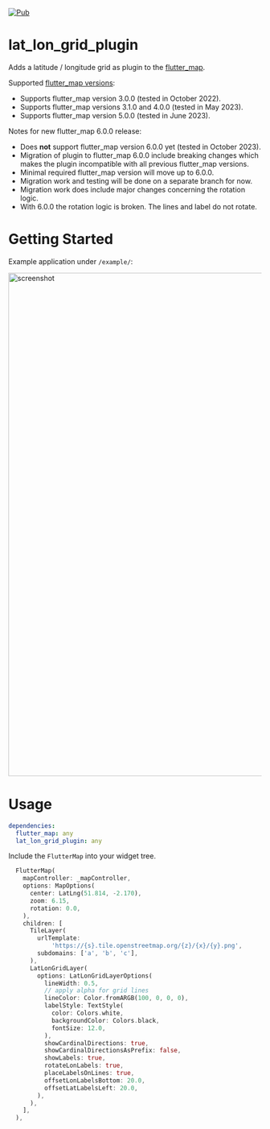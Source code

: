 [![Pub](https://img.shields.io/pub/v/lat_lon_grid_plugin.svg)](https://pub.dev/packages/lat_lon_grid_plugin)

# lat_lon_grid_plugin

Adds a latitude / longitude grid as plugin to the [flutter_map](https://github.com/johnpryan/flutter_map/).

Supported [flutter_map versions](https://github.com/fleaflet/flutter_map/releases):
* Supports flutter_map version 3.0.0 (tested in October 2022).
* Supports flutter_map versions 3.1.0 and 4.0.0 (tested in May 2023).
* Supports flutter_map version 5.0.0 (tested in June 2023).

Notes for new flutter_map 6.0.0 release:
* Does **not** support flutter_map version 6.0.0 yet (tested in October 2023). 
* Migration of plugin to flutter_map 6.0.0 include breaking changes which makes the plugin incompatible with all previous flutter_map versions.
* Minimal required flutter_map version will move up to 6.0.0.
* Migration work and testing will be done on a separate branch for now.
* Migration work does include major changes concerning the rotation logic. 
* With 6.0.0 the rotation logic is broken. The lines and label do not rotate.

# Getting Started

Example application under `/example/`:

<img src="https://github.com/matthiasdittmer/lat_lon_grid_plugin/blob/master/lat_lon_grid_plugin_example.png?raw=true" 
     alt="screenshot" height="1000"/>

# Usage

```yaml
dependencies:
  flutter_map: any
  lat_lon_grid_plugin: any
```

Include the `FlutterMap` into your widget tree.

```dart
  FlutterMap(
    mapController: _mapController,
    options: MapOptions(
      center: LatLng(51.814, -2.170),
      zoom: 6.15,
      rotation: 0.0,
    ),
    children: [
      TileLayer(
        urlTemplate:
            'https://{s}.tile.openstreetmap.org/{z}/{x}/{y}.png',
        subdomains: ['a', 'b', 'c'],
      ),
      LatLonGridLayer(
        options: LatLonGridLayerOptions(
          lineWidth: 0.5,
          // apply alpha for grid lines
          lineColor: Color.fromARGB(100, 0, 0, 0),
          labelStyle: TextStyle(
            color: Colors.white,
            backgroundColor: Colors.black,
            fontSize: 12.0,
          ),
          showCardinalDirections: true,
          showCardinalDirectionsAsPrefix: false,
          showLabels: true,
          rotateLonLabels: true,
          placeLabelsOnLines: true,
          offsetLonLabelsBottom: 20.0,
          offsetLatLabelsLeft: 20.0,
        ),
      ),
    ],
  ),
```
